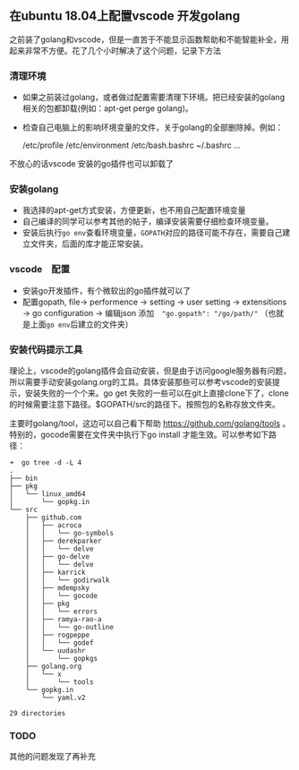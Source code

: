 ## 在ubuntu 18.04上配置vscode 开发golang

之前装了golang和vscode，但是一直苦于不能显示函数帮助和不能智能补全，用起来非常不方便。花了几个小时解决了这个问题，记录下方法

### 清理环境

+ 如果之前装过golang，或者做过配置需要清理下环境。把已经安装的golang相关的包都卸载(例如：apt-get perge golang)。
+ 检查自己电脑上的影响环境变量的文件，关于golang的全部删除掉。例如：

    /etc/profile
    /etc/environment
    /etc/bash.bashrc
    ~/.bashrc
    ...

不放心的话vscode 安装的go插件也可以卸载了

### 安装golang

+ 我选择的apt-get方式安装，方便更新，也不用自己配置环境变量
+ 自己编译的同学可以参考其他的帖子，编译安装需要仔细检查环境变量。 
+ 安装后执行`go env`查看环境变量，`GOPATH`对应的路径可能不存在，需要自己建立文件夹，后面的库才能正常安装。

### vscode　配置

+ 安装go开发插件，有个微软出的go插件就可以了
+ 配置gopath, file-> performence -> setting -> user setting -> extensitions -> go configuration -> 编辑json 添加　`"go.gopath": "/go/path/"` （也就是上面`go env`后建立的文件夹）

### 安装代码提示工具

理论上，vscode的golang插件会自动安装，但是由于访问google服务器有问题，所以需要手动安装golang.org的工具。具体安装那些可以参考vscode的安装提示，安装失败的一个个来。go get 失败的一些可以在git上直接clone下了，clone的时候需要注意下路径。$GOPATH/src的路径下。按照包的名称存放文件夹。

主要时golang/tool，这边可以自己看下帮助 https://github.com/golang/tools 。特别的，gocode需要在文件夹中执行下go install 才能生效。可以参考如下路径：

    ➜  go tree -d -L 4
    .
    ├── bin
    ├── pkg
    │   └── linux_amd64
    │       └── gopkg.in
    └── src
        ├── github.com
        │   ├── acroca
        │   │   └── go-symbols
        │   ├── derekparker
        │   │   └── delve
        │   ├── go-delve
        │   │   └── delve
        │   ├── karrick
        │   │   └── godirwalk
        │   ├── mdempsky
        │   │   └── gocode
        │   ├── pkg
        │   │   └── errors
        │   ├── ramya-rao-a
        │   │   └── go-outline
        │   ├── rogpeppe
        │   │   └── godef
        │   └── uudashr
        │       └── gopkgs
        ├── golang.org
        │   └── x
        │       └── tools
        └── gopkg.in
            └── yaml.v2

    29 directories

### TODO

其他的问题发现了再补充
